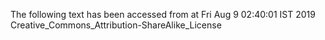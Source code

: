 The following text has been accessed from at Fri Aug 9 02:40:01 IST 2019
Creative_Commons_Attribution-ShareAlike_License
